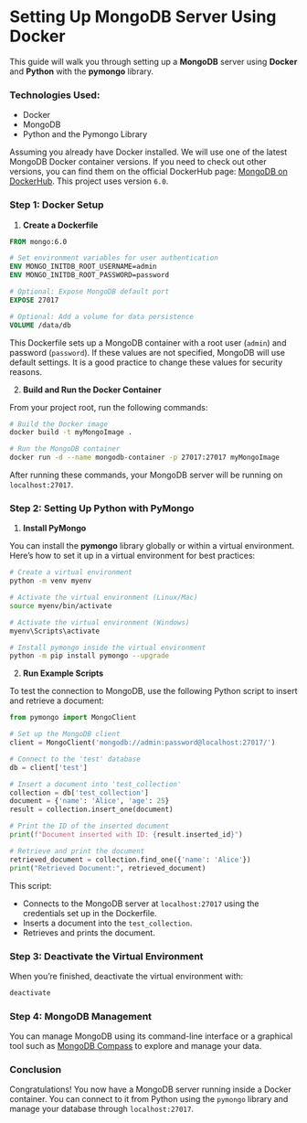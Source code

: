 # Setting Up MongoDB Server Using Docker

This guide will walk you through setting up a **MongoDB** server using **Docker** and **Python** with the **pymongo** library.

### Technologies Used:
- Docker
- MongoDB
- Python and the Pymongo Library

Assuming you already have Docker installed. We will use one of the latest MongoDB Docker container versions. If you need to check out other versions, you can find them on the official DockerHub page: [MongoDB on DockerHub](https://hub.docker.com/_/mongo). This project uses version `6.0`.

### Step 1: Docker Setup

1. **Create a Dockerfile**

```dockerfile
FROM mongo:6.0

# Set environment variables for user authentication
ENV MONGO_INITDB_ROOT_USERNAME=admin
ENV MONGO_INITDB_ROOT_PASSWORD=password

# Optional: Expose MongoDB default port
EXPOSE 27017

# Optional: Add a volume for data persistence
VOLUME /data/db
```

This Dockerfile sets up a MongoDB container with a root user (`admin`) and password (`password`). If these values are not specified, MongoDB will use default settings. It is a good practice to change these values for security reasons.

2. **Build and Run the Docker Container**

From your project root, run the following commands:

```bash
# Build the Docker image
docker build -t myMongoImage .

# Run the MongoDB container
docker run -d --name mongodb-container -p 27017:27017 myMongoImage
```

After running these commands, your MongoDB server will be running on `localhost:27017`.

### Step 2: Setting Up Python with PyMongo

1. **Install PyMongo**

You can install the **pymongo** library globally or within a virtual environment. Here’s how to set it up in a virtual environment for best practices:

```bash
# Create a virtual environment
python -m venv myenv

# Activate the virtual environment (Linux/Mac)
source myenv/bin/activate

# Activate the virtual environment (Windows)
myenv\Scripts\activate

# Install pymongo inside the virtual environment
python -m pip install pymongo --upgrade
```

2. **Run Example Scripts**

To test the connection to MongoDB, use the following Python script to insert and retrieve a document:

```python
from pymongo import MongoClient

# Set up the MongoDB client
client = MongoClient('mongodb://admin:password@localhost:27017/')

# Connect to the 'test' database
db = client['test']

# Insert a document into 'test_collection'
collection = db['test_collection']
document = {'name': 'Alice', 'age': 25}
result = collection.insert_one(document)

# Print the ID of the inserted document
print(f"Document inserted with ID: {result.inserted_id}")

# Retrieve and print the document
retrieved_document = collection.find_one({'name': 'Alice'})
print("Retrieved Document:", retrieved_document)
```

This script:
- Connects to the MongoDB server at `localhost:27017` using the credentials set up in the Dockerfile.
- Inserts a document into the `test_collection`.
- Retrieves and prints the document.

### Step 3: Deactivate the Virtual Environment

When you’re finished, deactivate the virtual environment with:

```bash
deactivate
```

### Step 4: MongoDB Management

You can manage MongoDB using its command-line interface or a graphical tool such as [MongoDB Compass](https://www.mongodb.com/products/compass) to explore and manage your data.

### Conclusion

Congratulations! You now have a MongoDB server running inside a Docker container. You can connect to it from Python using the `pymongo` library and manage your database through `localhost:27017`.

